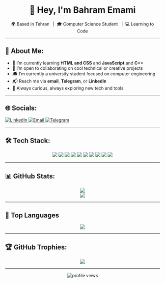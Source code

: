 <h1 align="center">👋 Hey, I'm Bahram Emami</h1>

<p align="center">
  🌍 Based in Tehran &nbsp;&nbsp;|&nbsp;&nbsp;🎓 Computer Science Student &nbsp;&nbsp;|&nbsp;&nbsp;💻 Learning to Code
</p>

---

## 🐣 About Me:

- 🌱 I’m currently learning **HTML and CSS** and **JavaScript** and **C++**  
- 🤝 I’m open to collaborating on cool technical or creative projects  
- 🎓 I’m currently a university student focused on computer engineering  
- 📬 Reach me via **email**, **Telegram**, or **LinkedIn**  
- 🚀 Always curious, always exploring new tech and tools

---

## 🌐 Socials:

<p align="left">
  <a href="https://www.linkedin.com/in/bahram-emami-60ab56316" target="_blank">
    <img src="https://img.shields.io/badge/LinkedIn-0077B5?style=for-the-badge&logo=linkedin&logoColor=white" alt="LinkedIn"/>
  </a>
  <a href="mailto:BahramEmami1384@gmail.com" target="_blank">
    <img src="https://img.shields.io/badge/Email-D14836?style=for-the-badge&logo=gmail&logoColor=white" alt="Email"/>
  </a>
  <a href="https://t.me/im_B_E" target="_blank">
    <img src="https://img.shields.io/badge/Telegram-2CA5E0?style=for-the-badge&logo=telegram&logoColor=white" alt="Telegram"/>
  </a>
</p>

---

## 🛠️ Tech Stack:

<p align="center">
  <img src="https://img.shields.io/badge/C-00599C?style=for-the-badge&logo=c&logoColor=white" />
  <img src="https://img.shields.io/badge/C%2B%2B-00599C?style=for-the-badge&logo=c%2B%2B&logoColor=white" />
  <img src="https://img.shields.io/badge/Java-ED8B00?style=for-the-badge&logo=java&logoColor=white" />
  <img src="https://img.shields.io/badge/HTML5-E34F26?style=for-the-badge&logo=html5&logoColor=white" />
  <img src="https://img.shields.io/badge/CSS3-1572B6?style=for-the-badge&logo=css3&logoColor=white" />
  <img src="https://img.shields.io/badge/JavaScript-F7DF1E?style=for-the-badge&logo=javascript&logoColor=black" />
  <img src="https://img.shields.io/badge/Python-3776AB?style=for-the-badge&logo=python&logoColor=white" />
  <img src="https://img.shields.io/badge/Git-F05032?style=for-the-badge&logo=git&logoColor=white" />
  <img src="https://img.shields.io/badge/GitHub-181717?style=for-the-badge&logo=github&logoColor=white" />
  <img src="https://img.shields.io/badge/Verilog-000000?style=for-the-badge&logo=code&logoColor=white" />
</p>

---

## 📊 GitHub Stats:

<p align="center">
  <img src="https://github-readme-stats.vercel.app/api?username=BahramEmami&show_icons=true&theme=tokyonight" />
  <br/>
  <img src="https://github-readme-streak-stats.herokuapp.com/?user=BahramEmami&theme=tokyonight" />
</p>

---

## 🧠 Top Languages

<p align="center">
  <img src="https://github-readme-stats.vercel.app/api/top-langs/?username=BahramEmami&layout=compact&theme=tokyonight" />
</p>

---

## 🏆 GitHub Trophies:

<p align="center">
  <img src="https://github-profile-trophy.vercel.app/?username=BahramEmami&theme=tokyonight&no-frame=true&no-bg=true&margin-w=10" />
</p>

---

<p align="center">
  <img src="https://komarev.com/ghpvc/?username=BahramEmami&label=Profile%20views&color=0e75b6&style=flat" alt="profile views" />
</p>
